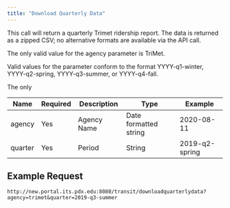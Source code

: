 ```yaml
---
title: "Download Quarterly Data"
---
```

This call will return a quarterly Trimet ridership report.  The data is returned as a zipped CSV; no alternative formats are available via the API call.

The only valid value for the agency parameter is TriMet.

Valid values for the parameter conform to the format YYYY-q1-winter, YYYY-q2-spring, YYYY-q3-summer, or YYYY-q4-fall.

The only

| Name         | Required  | Description | Type                  | Example          |
| ------------ | --------- | ----------- | --------------------- | ---------------- |
| agency       | Yes       | Agency Name | Date formatted string | 2020-08-11       |
| quarter      | Yes       | Period      | String                | 2019-q2-spring   |


## Example Request
```http://new.portal.its.pdx.edu:8080/transit/downloadquarterlydata?agency=trimet&quarter=2019-q3-summer```
